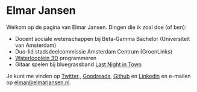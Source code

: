 # Elmar Jansen

Welkom op de pagina van Elmar Jansen. Dingen die ik zoal doe (of ben):

 - Docent sociale wetenschappen bij Bèta-Gamma Bachelor (Universiteit van Amsterdam)
 - Duo-lid stadsdeelcommissie Amsterdam Centrum (GroenLinks)
 - [Waterlooplein 3D](https://waterlooplein3d.nl) programmeren
 - Gitaar spelen bij bluegrassband [Last Night in Town](https://lastnightintown.nl)

Je kunt me vinden op [Twitter](https://twitter.com/elmarj),, [Goodreads](https://www.goodreads.com/user/show/11607541-elmar-jansen), [Github](https://github.com/elmarj) en [Linkedin](https://www.linkedin.com/in/elmarjansen/) en e-mailen op elmar@elmarjansen.nl.

